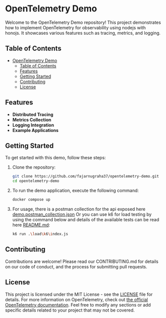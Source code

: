 # OpenTelemetry Demo

Welcome to the OpenTelemetry Demo repository! This project demonstrates how to implement OpenTelemetry for observability using nodejs with honojs. It showcases various features such as tracing, metrics, and logging.

## Table of Contents

- [OpenTelemetry Demo](#opentelemetry-demo)
  - [Table of Contents](#table-of-contents)
  - [Features](#features)
  - [Getting Started](#getting-started)
  - [Contributing](#contributing)
  - [License](#license)

## Features

- **Distributed Tracing**
- **Metrics Collection**
- **Logging Integration**
- **Example Applications**

## Getting Started

To get started with this demo, follow these steps:

1. Clone the repository:
   ```bash
   git clone https://github.com/fajarnugraha37/opentelemetry-demo.git
   cd opentelemetry-demo
   ```
2. To run the demo application, execute the following command:
    ```bash
    docker compose up
    ```
3. For usage, there is a postman collection for the api exposed here [demo.postman_collection.json](https://github.com/fajarnugraha37/opentelemetry-demo/blob/main/load-test/demo.postman_collection.json)
    Or you can use k6 for load testing by using the command below and details of the available tests can be read here [README.md](https://github.com/fajarnugraha37/opentelemetry-demo/blob/main/load-test/k6/README.md):
    ```bash
    k6 run .\load\k6\index.js 
    ```


## Contributing

Contributions are welcome! Please read our CONTRIBUTING.md for details on our code of conduct, and the process for submitting pull requests.

## License

This project is licensed under the MIT License - see the [LICENSE](https://github.com/fajarnugraha37/opentelemetry-demo/blob/main/LICENSE) file for details. For more information on OpenTelemetry, check out [the official OpenTelemetry documentation](https://opentelemetry.io/docs/what-is-opentelemetry/).
Feel free to modify any sections or add specific details related to your project that may not be covered.
